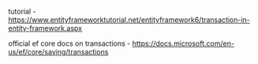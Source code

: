 tutorial - https://www.entityframeworktutorial.net/entityframework6/transaction-in-entity-framework.aspx

official ef core docs on transactions - https://docs.microsoft.com/en-us/ef/core/saving/transactions
